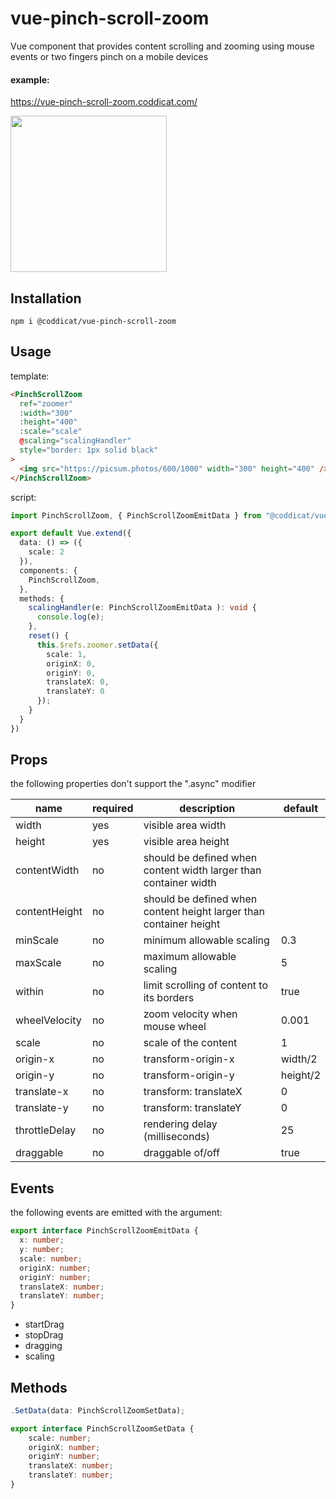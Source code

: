 # vue-pinch-scroll-zoom
Vue component that provides content scrolling and zooming using mouse events or two fingers pinch on a mobile devices

#### example:
https://vue-pinch-scroll-zoom.coddicat.com/

<img src="https://github.com/coddicat/vue-pinch-scroll-zoom/blob/main/example/example.gif" width="250"/>

## Installation
```
npm i @coddicat/vue-pinch-scroll-zoom
```

## Usage
template:
```html
<PinchScrollZoom
  ref="zoomer"
  :width="300"
  :height="400"
  :scale="scale"
  @scaling="scalingHandler"
  style="border: 1px solid black"
>
  <img src="https://picsum.photos/600/1000" width="300" height="400" />
</PinchScrollZoom>
```

script:
```ts
import PinchScrollZoom, { PinchScrollZoomEmitData } from "@coddicat/vue-pinch-scroll-zoom";

export default Vue.extend({
  data: () => ({
    scale: 2
  }),
  components: {
    PinchScrollZoom,
  },
  methods: {
    scalingHandler(e: PinchScrollZoomEmitData ): void {
      console.log(e);
    },
    reset() {
      this.$refs.zoomer.setData({
        scale: 1,
        originX: 0,
        originY: 0,
        translateX: 0,
        translateY: 0        
      });
    }
  }
})
```

## Props
the following properties don't support the ".async" modifier

|name|required|description|default|
|----|--------|-----------|-------|
|width|yes|visible area width||
|height|yes|visible area height||
|contentWidth|no|should be defined when content width larger than container width||
|contentHeight|no|should be defined when content height larger than container height||
|minScale|no|minimum allowable scaling|0.3|
|maxScale|no|maximum allowable scaling|5|
|within|no|limit scrolling of content to its borders|true|
|wheelVelocity|no|zoom velocity when mouse wheel|0.001|
|scale|no|scale of the content|1|
|origin-x|no|transform-origin-x|width/2|
|origin-y|no|transform-origin-y|height/2|
|translate-x|no|transform: translateX|0|
|translate-y|no|transform: translateY|0|
|throttleDelay|no|rendering delay (milliseconds)|25|
|draggable|no|draggable of/off|true|

## Events
the following events are emitted with the argument:
```ts
export interface PinchScrollZoomEmitData {
  x: number;
  y: number;
  scale: number;
  originX: number;
  originY: number;
  translateX: number;
  translateY: number;  
}
```
- startDrag
- stopDrag
- dragging
- scaling

## Methods
```ts
.SetData(data: PinchScrollZoomSetData);

export interface PinchScrollZoomSetData {
    scale: number;
    originX: number;
    originY: number;
    translateX: number;
    translateY: number;
}

```
